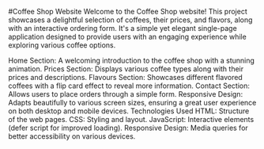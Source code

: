 #Coffee Shop Website
Welcome to the Coffee Shop website! This project showcases a delightful selection of coffees, their prices, and flavors, along with an interactive ordering form. It's a simple yet elegant single-page application designed to provide users with an engaging experience while exploring various coffee options.

 
Home Section: A welcoming introduction to the coffee shop with a stunning animation.
Prices Section: Displays various coffee types along with their prices and descriptions.
Flavours Section: Showcases different flavored coffees with a flip card effect to reveal more information.
Contact Section: Allows users to place orders through a simple form.
Responsive Design: Adapts beautifully to various screen sizes, ensuring a great user experience on both desktop and mobile devices.
Technologies Used
HTML: Structure of the web pages.
CSS: Styling and layout.
JavaScript: Interactive elements (defer script for improved loading).
Responsive Design: Media queries for better accessibility on various devices.
